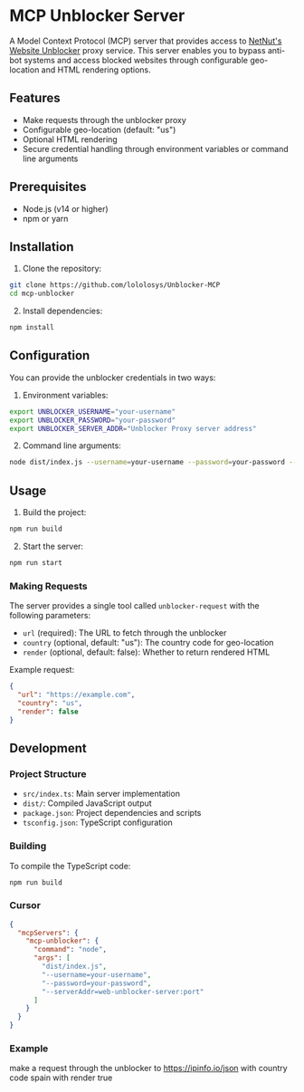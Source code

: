# MCP Unblocker Server

A Model Context Protocol (MCP) server that provides access to [NetNut's Website Unblocker](https://netnut.io/unblocker/) proxy service. This server enables you to bypass anti-bot systems and access blocked websites through configurable geo-location and HTML rendering options.

## Features

- Make requests through the unblocker proxy
- Configurable geo-location (default: "us")
- Optional HTML rendering
- Secure credential handling through environment variables or command line arguments

## Prerequisites

- Node.js (v14 or higher)
- npm or yarn

## Installation

1. Clone the repository:

```bash
git clone https://github.com/lololosys/Unblocker-MCP
cd mcp-unblocker
```

2. Install dependencies:

```bash
npm install
```

## Configuration

You can provide the unblocker credentials in two ways:

1. Environment variables:

```bash
export UNBLOCKER_USERNAME="your-username"
export UNBLOCKER_PASSWORD="your-password"
export UNBLOCKER_SERVER_ADDR="Unblocker Proxy server address"
```

2. Command line arguments:

```bash
node dist/index.js --username=your-username --password=your-password --serverAddr=unblocker-proxy-server-address:port
```

## Usage

1. Build the project:

```bash
npm run build
```

2. Start the server:

```bash
npm run start
```

### Making Requests

The server provides a single tool called `unblocker-request` with the following parameters:

- `url` (required): The URL to fetch through the unblocker
- `country` (optional, default: "us"): The country code for geo-location
- `render` (optional, default: false): Whether to return rendered HTML

Example request:

```json
{
  "url": "https://example.com",
  "country": "us",
  "render": false
}
```

## Development

### Project Structure

- `src/index.ts`: Main server implementation
- `dist/`: Compiled JavaScript output
- `package.json`: Project dependencies and scripts
- `tsconfig.json`: TypeScript configuration

### Building

To compile the TypeScript code:

```bash
npm run build
```

### Cursor

```json
{
  "mcpServers": {
    "mcp-unblocker": {
      "command": "node",
      "args": [
        "dist/index.js",
        "--username=your-username",
        "--password=your-password",
        "--serverAddr=web-unblocker-server:port"
      ]
    }
  }
}
```

### Example

make a request through the unblocker to https://ipinfo.io/json with country code spain with render true
